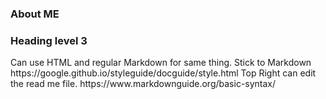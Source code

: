 ### About ME 
<h3>Heading level 3</h3>
Can use HTML and regular Markdown for same thing. 
Stick to Markdown
<br>
https://google.github.io/styleguide/docguide/style.html
Top Right can edit the read me file.
https://www.markdownguide.org/basic-syntax/
